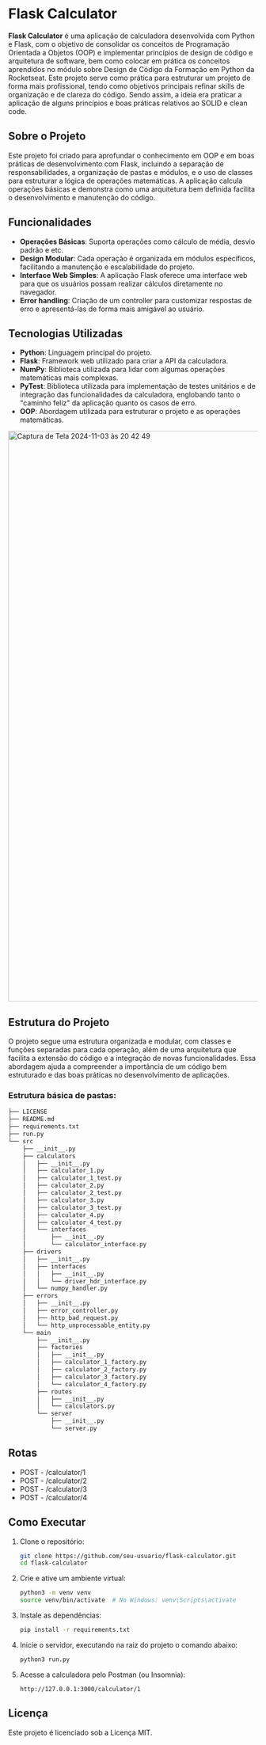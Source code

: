 # Flask Calculator

**Flask Calculator** é uma aplicação de calculadora desenvolvida com Python e Flask, com o objetivo de consolidar os conceitos de Programação Orientada a Objetos (OOP) e implementar princípios de design de código e arquitetura de software, bem como colocar em prática os conceitos aprendidos no módulo sobre Design de Código da Formação em Python da Rocketseat. Este projeto serve como prática para estruturar um projeto de forma mais profissional, tendo como objetivos principais refinar skills de organização e de clareza do código.
Sendo assim, a ideia era praticar a aplicação de alguns princípios e boas práticas relativos ao SOLID e clean code.

## Sobre o Projeto

Este projeto foi criado para aprofundar o conhecimento em OOP e em boas práticas de desenvolvimento com Flask, incluindo a separação de responsabilidades, a organização de pastas e módulos, e o uso de classes para estruturar a lógica de operações matemáticas. A aplicação calcula operações básicas e demonstra como uma arquitetura bem definida facilita o desenvolvimento e manutenção do código. 

## Funcionalidades

- **Operações Básicas**: Suporta operações como cálculo de média, desvio padrão e etc.
- **Design Modular**: Cada operação é organizada em módulos específicos, facilitando a manutenção e escalabilidade do projeto.
- **Interface Web Simples**: A aplicação Flask oferece uma interface web para que os usuários possam realizar cálculos diretamente no navegador.
- **Error handling**: Criação de um controller para customizar respostas de erro e apresentá-las de forma mais amigável ao usuário.

## Tecnologias Utilizadas

- **Python**: Linguagem principal do projeto.
- **Flask**: Framework web utilizado para criar a API da calculadora.
- **NumPy**: Biblioteca utilizada para lidar com algumas operações matemáticas mais complexas.
- **PyTest**: Biblioteca utilizada para implementação de testes unitários e de integração das funcionalidades da calculadora, englobando tanto o "caminho feliz" da aplicação quanto os casos de erro.
- **OOP**: Abordagem utilizada para estruturar o projeto e as operações matemáticas.

<img width="1153" alt="Captura de Tela 2024-11-03 às 20 42 49" src="https://github.com/user-attachments/assets/bcf4831a-08aa-4d50-9c46-6e54d968e014">


## Estrutura do Projeto

O projeto segue uma estrutura organizada e modular, com classes e funções separadas para cada operação, além de uma arquitetura que facilita a extensão do código e a integração de novas funcionalidades. Essa abordagem ajuda a compreender a importância de um código bem estruturado e das boas práticas no desenvolvimento de aplicações.

### Estrutura básica de pastas:
```bash
├── LICENSE
├── README.md
├── requirements.txt
├── run.py
└── src
    ├── __init__.py
    ├── calculators
    │   ├── __init__.py
    │   ├── calculator_1.py
    │   ├── calculator_1_test.py
    │   ├── calculator_2.py
    │   ├── calculator_2_test.py
    │   ├── calculator_3.py
    │   ├── calculator_3_test.py
    │   ├── calculator_4.py
    │   ├── calculator_4_test.py
    │   └── interfaces
    │       ├── __init__.py
    │       └── calculator_interface.py
    ├── drivers
    │   ├── __init__.py
    │   ├── interfaces
    │   │   ├── __init__.py
    │   │   └── driver_hdr_interface.py
    │   └── numpy_handler.py
    ├── errors
    │   ├── __init__.py
    │   ├── error_controller.py
    │   ├── http_bad_request.py
    │   └── http_unprocessable_entity.py
    └── main
        ├── __init__.py
        ├── factories
        │   ├── __init__.py
        │   ├── calculator_1_factory.py
        │   ├── calculator_2_factory.py
        │   ├── calculator_3_factory.py
        │   └── calculator_4_factory.py
        ├── routes
        │   ├── __init__.py
        │   └── calculators.py
        └── server
            ├── __init__.py
            └── server.py
```

## Rotas
- POST - /calculator/1 
- POST - /calculator/2
- POST - /calculator/3
- POST - /calculator/4

## Como Executar

1. Clone o repositório:
    ```bash
    git clone https://github.com/seu-usuario/flask-calculator.git
    cd flask-calculator
    ```

2. Crie e ative um ambiente virtual:
    ```bash
    python3 -m venv venv
    source venv/bin/activate  # No Windows: venv\Scripts\activate
    ```

3. Instale as dependências:
    ```bash
    pip install -r requirements.txt
    ```

4. Inicie o servidor, executando na raiz do projeto o comando abaixo:
    ```bash
    python3 run.py
    ```

5. Acesse a calculadora pelo Postman (ou Insomnia):
    ```
    http://127.0.0.1:3000/calculator/1
    ```

## Licença

Este projeto é licenciado sob a Licença MIT.
